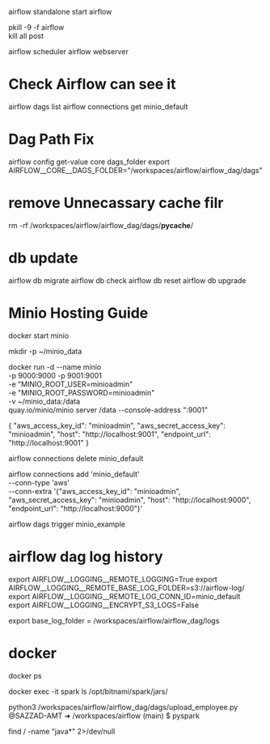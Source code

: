 airflow standalone 
start airflow


pkill -9 -f airflow   
kill all post


airflow scheduler
airflow webserver

# Check Airflow can see it
airflow dags list
airflow connections get minio_default

# Dag Path Fix
airflow config get-value core dags_folder
export AIRFLOW__CORE__DAGS_FOLDER="/workspaces/airflow/airflow_dag/dags"

# remove Unnecassary cache filr
rm -rf /workspaces/airflow/airflow_dag/dags/__pycache__/

# db update
airflow db migrate
airflow db check
airflow db reset
airflow db upgrade


# Minio Hosting Guide
docker start minio

mkdir -p ~/minio_data

docker run -d --name minio \
  -p 9000:9000 -p 9001:9001 \
  -e "MINIO_ROOT_USER=minioadmin" \
  -e "MINIO_ROOT_PASSWORD=minioadmin" \
  -v ~/minio_data:/data \
  quay.io/minio/minio server /data --console-address ":9001"


  {
  "aws_access_key_id": "minioadmin",
  "aws_secret_access_key": "minioadmin",
  "host": "http://localhost:9001",
  "endpoint_url": "http://localhost:9001"
}

airflow connections delete minio_default

airflow connections add 'minio_default' \
    --conn-type 'aws' \
    --conn-extra '{"aws_access_key_id": "minioadmin", "aws_secret_access_key": "minioadmin", "host": "http://localhost:9000", "endpoint_url": "http://localhost:9000"}'

airflow dags trigger minio_example

# airflow dag log history
export AIRFLOW__LOGGING__REMOTE_LOGGING=True
export AIRFLOW__LOGGING__REMOTE_BASE_LOG_FOLDER=s3://airflow-log/
export AIRFLOW__LOGGING__REMOTE_LOG_CONN_ID=minio_default
export AIRFLOW__LOGGING__ENCRYPT_S3_LOGS=False

export base_log_folder = /workspaces/airflow/airflow_dag/logs


# docker


docker ps

docker exec -it spark ls /opt/bitnami/spark/jars/




python3 /workspaces/airflow/airflow_dag/dags/upload_employee.py
@SAZZAD-AMT ➜ /workspaces/airflow (main) $ pyspark


find / -name "java*" 2>/dev/null
